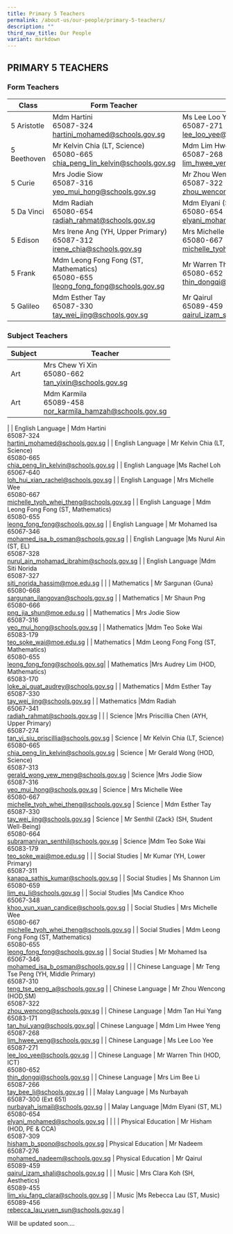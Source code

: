 ```yaml
---
title: Primary 5 Teachers
permalink: /about-us/our-people/primary-5-teachers/
description: ""
third_nav_title: Our People
variant: markdown
---
```

## PRIMARY 5 TEACHERS

### Form Teachers

| Class | Form Teacher | Form Teacher |
|---|---|---|
| 5 Aristotle | Mdm Hartini <br>65087-324<br>[hartini_mohamed@schools.gov.sg](mailto:hartini_mohamed@schools.gov.sg) | Ms Lee Loo Yee<br>65087-271<br>[lee_loo_yee@schools.gov.sg](mailto:lee_loo_yee@schools.gov.sg) |
| 5 Beethoven | Mr Kelvin Chia (LT, Science)<br>65080-665<br>[chia_peng_lin_kelvin@schools.gov.sg](mailto:chia_peng_lin_kelvin@schools.gov.sg) | Mdm Lim Hwee Yeng<br>65087-268<br>[lim_hwee_yeng@schools.gov.sg](mailto:lim_hwee_yeng@schools.gov.sg) |
| 5 Curie |Mrs Jodie Siow<br>65087-316<br>[yeo_mui_hong@schools.gov.sg](mailto:yeo_mui_hong@schools.gov.sg) | Mr Zhou Wencong (HOD, SM)<br>65087-322<br>[zhou_wencong@schools.gov.sg](mailto:zhou_wencong@schools.gov.sg) |
| 5 Da Vinci | Mdm Radiah<br>65080-654<br>[radiah_rahmat@schools.gov.sg](mailto:radiah_rahmat@schools.gov.sg) | Mdm Elyani (ST, ML)<br>65080-654<br>[elyani_mohamed@schools.gov.sg](mailto:elyani_mohamed@schools.gov.sg) |
| 5 Edison | Mrs Irene Ang (YH, Upper Primary)<br>65087-312<br>[irene_chia@schools.gov.sg](mailto:irene_chia@schools.gov.sg) | Mrs Michelle Wee<br>65080-667<br>[michelle_tyoh_whei_theng@schools.gov.sg](mailto:michelle_tyoh_whei_theng@schools.gov.sg) |
| 5 Frank |Mdm Leong Fong Fong (ST, Mathematics)<br>65080-655<br>[lleong_fong_fong@schools.gov.sg](mailto:leong_fong_fong@schools.gov.sg) | Mr Warren Thin (HOD, ICT)<br>65080-652<br>[thin_dongqi@schools.gov.sg](mailto:thin_dongqi@schools.gov.sg) |
| 5 Galileo | Mdm Esther Tay<br>65087-330<br>[tay_wei_jing@schools.gov.sg](mailto:tay_wei_jing@schools.gov.sg)|Mr Qairul <br>65089-459<br>[qairul_izam_shali@schools.gov.sg](mailto:qairul_izam_shali@schools.gov.sg) |

### Subject Teachers

| Subject | Teacher |
|---|---|
| Art | Mrs Chew Yi Xin<br>65080-662<br>[tan\_yixin@schools.gov.sg](mailto:tan\_yixin@schools.gov.sg) |
| Art | Mdm Karmila<br>65089-458<br>[nor_karmila_hamzah@schools.gov.sg](mailto:nor_karmila_hamzah@schools.gov.sg) 
|
| English Language | Mdm Hartini <br>65087-324<br>[hartini_mohamed@schools.gov.sg](mailto:hartini_mohamed@schools.gov.sg) |
| English Language | Mr Kelvin Chia (LT, Science)<br>65080-665<br>[chia_peng_lin_kelvin@schools.gov.sg](mailto:chia_peng_lin_kelvin@schools.gov.sg)  |
| English Language |Ms Rachel Loh<br>65067-640<br>[loh_hui_xian_rachel@schools.gov.sg](mailto:loh_hui_xian_rachel@schools.gov.sg) |
| English Language | Mrs Michelle Wee<br>65080-667<br>[michelle_tyoh_whei_theng@schools.gov.sg](mailto:michelle_tyoh_whei_theng@schools.gov.sg) |
| English Language | Mdm Leong Fong Fong (ST, Mathematics)<br>65080-655<br>[leong_fong_fong@schools.gov.sg](mailto:leong_fong_fong@schools.gov.sg) |
| English Language | Mr Mohamed Isa<br>65067-346<br>[mohamed_isa_b_osman@schools.gov.sg](mailto:mohamed_isa_b_osman@schools.gov.sg) |
| English Language |Ms Nurul Ain (ST, EL)<br>65087-328<br>[nurul_ain_mohamad_ibrahim@schools.gov.sg](mailto:nurul_ain_mohamad_ibrahim@schools.gov.sg) |
| English Language |Mdm Siti Norida<br>65087-327<br>[siti_norida_hassim@moe.edu.sg](mailto:siti_norida_hassim@moe.edu.sg) |
|
| Mathematics | Mr Sargunan {Guna} <br>65080-668<br>[sargunan_ilangovan@schools.gov.sg](mailto:sargunan_ilangovan@schools.gov.sg) |
| Mathematics | Mr Shaun Png<br>65080-666<br>[png_jia_shun@moe.edu.sg](mailto:png_jia_shun@moe.edu.sg) |
| Mathematics | Mrs Jodie Siow<br>65087-316<br>[yeo_mui_hong@schools.gov.sg](mailto:yeo_mui_hong@schools.gov.sg) |
| Mathematics |Mdm Teo Soke Wai<br>65083-179<br>[teo_soke_wai@moe.edu.sg](mailto:teo_soke_wai@moe.edu.sg) |
| Mathematics | Mdm Leong Fong Fong (ST, Mathematics)<br>65080-655<br>[leong_fong_fong@schools.gov.sg](mailto:leong_fong_fong@schools.gov.sg)|
| Mathematics |Mrs Audrey Lim (HOD, Mathematics)<br>65083-170<br>[loke_ai_guat_audrey@schools.gov.sg](mailto:loke_ai_guat_audrey@schools.gov.sg) |
| Mathematics | Mdm Esther Tay<br>65087-330<br>[tay_wei_jing@schools.gov.sg](mailto:tay_wei_jing@schools.gov.sg) |
| Mathematics |Mdm Radiah<br>65067-341<br>[radiah_rahmat@schools.gov.sg](mailto:radiah_rahmat@schools.gov.sg) |
|
| Science |Mrs Priscillia Chen (AYH, Upper Primary) <br>65087-274<br>[tan_yi_siu_priscillia@schools.gov.sg](mailto:tan_yi_siu_priscillia@schools.gov.sg)  |
Science | Mr Kelvin Chia (LT, Science)<br>65080-665<br>[chia_peng_lin_kelvin@schools.gov.sg](mailto:chia_peng_lin_kelvin@schools.gov.sg)   |
Science | Mr Gerald Wong (HOD, Science)<br>65087-313<br>[gerald_wong_yew_meng@schools.gov.sg](mailto:gerald_wong_yew_meng@schools.gov.sg)   |
Science |Mrs Jodie Siow<br>65087-316<br>[yeo_mui_hong@schools.gov.sg](mailto:yeo_mui_hong@schools.gov.sg) |
Science | Mrs Michelle Wee<br>65080-667<br>[michelle_tyoh_whei_theng@schools.gov.sg](mailto:michelle_tyoh_whei_theng@schools.gov.sg) |
Science |  Mdm Esther Tay<br>65087-330<br>[tay_wei_jing@schools.gov.sg](mailto:tay_wei_jing@schools.gov.sg)  |
Science | Mr Senthil {Zack} (SH, Student Well-Being)<br>65080-664<br>[subramaniyan_senthil@schools.gov.sg](mailto:subramaniyan_senthil@schools.gov.sg)  |
Science |Mdm Teo Soke Wai<br>65083-179<br>[teo_soke_wai@moe.edu.sg](mailto:teo_soke_wai@moe.edu.sg) |
|
| Social Studies | Mr Kumar (YH, Lower Primary) <br>65087-311<br>[kanapa_sathis_kumar@schools.gov.sg](mailto:kanapa_sathis_kumar@schools.gov.sg) |
|  Social Studies | Ms Shannon Lim<br>65080-659<br>[lim_eu_li@schools.gov.sg](mailto:lim_eu_li@schools.gov.sg) |
|  Social Studies |Ms Candice Khoo<br>65067-348<br>[khoo_yun_xuan_candice@schools.gov.sg](mailto:khoo_yun_xuan_candice@schools.gov.sg) |
|  Social Studies | Mrs Michelle Wee<br>65080-667<br>[michelle_tyoh_whei_theng@schools.gov.sg](mailto:michelle_tyoh_whei_theng@schools.gov.sg) |
|  Social Studies | Mdm Leong Fong Fong (ST, Mathematics)<br>65080-655<br>[leong_fong_fong@schools.gov.sg](mailto:leong_fong_fong@schools.gov.sg) |
| Social Studies | Mr Mohamed Isa<br>65067-346<br>[mohamed_isa_b_osman@schools.gov.sg](mailto:mohamed_isa_b_osman@schools.gov.sg) |
|
| Chinese Language | Mr Teng Tse Peng (YH, Middle Primary) <br>65087-310<br>[teng_tse_peng_a@schools.gov.sg](mailto:teng_tse_peng_a@schools.gov.sg) |
| Chinese Language | Mr Zhou Wencong (HOD,SM)<br>65087-322<br>[zhou_wencong@schools.gov.sg](mailto:zhou_wencong@schools.gov.sg) |
| Chinese Language | Mdm Tan Hui Yang<br>65083-171<br>[tan_hui_yang@schools.gov.sg](mailto:tan_hui_yang@schools.gov.sg)|
| Chinese Language | Mdm Lim Hwee Yeng<br>65087-268<br>[lim_hwee_yeng@schools.gov.sg](mailto:lim_hwee_yeng@schools.gov.sg) |
| Chinese Language | Ms Lee Loo Yee<br>65087-271<br>[lee_loo_yee@schools.gov.sg](mailto:lee_loo_yee@schools.gov.sg) |
| Chinese Language | Mr Warren Thin (HOD, ICT)<br>65080-652<br>[thin_dongqi@schools.gov.sg](mailto:thin_dongqi@schools.gov.sg) |
| Chinese Language | Mrs Lim Bee Li<br>65087-266<br>[tay_bee_li@schools.gov.sg](mailto:tay_bee_li@schools.gov.sg) |
|
| Malay Language | Ms Nurbayah <br>65087-300 (Ext 651)<br>[nurbayah_ismail@schools.gov.sg](mailto:nurbayah_ismail@schools.gov.sg) |
| Malay Language |Mdm Elyani (ST, ML)<br>65080-654<br>[elyani_mohamed@schools.gov.sg](mailto:elyani_mohamed@schools.gov.sg)  |
|
|
| Physical Education | Mr Hisham (HOD, PE &amp; CCA) <br>65087-309<br>[hisham_b_spono@schools.gov.sg](mailto:hisham_b_spono@schools.gov.sg) |
Physical Education |  Mr Nadeem<br>65087-276<br>[mohamed_nadeem@schools.gov.sg](mailto:mohamed_nadeem@schools.gov.sg) |
Physical Education |  Mr Qairul<br>65089-459<br>[qairul_izam_shali@schools.gov.sg](mailto:qairul_izam_shali@schools.gov.sg) |
|
| Music | Mrs Clara Koh (SH, Aesthetics)<br>65089-455<br>[lim_xiu_fang_clara@schools.gov.sg](mailto:lim_xiu_fang_clara@schools.gov.sg) |
| Music |Ms Rebecca Lau (ST, Music)<br>65089-456<br>[rebecca_lau_yuen_sun@schools.gov.sg](mailto:rebecca_lau_yuen_sun@schools.gov.sg) |

Will be updated soon....
